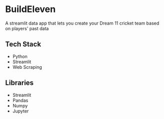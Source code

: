 # BuildEleven
A streamlit data app that lets you create your Dream 11 cricket team based on players' past data

## Tech Stack
- Python
- Streamlit
- Web Scraping

## Libraries
- Streamlit
- Pandas
- Numpy
- Jupyter
